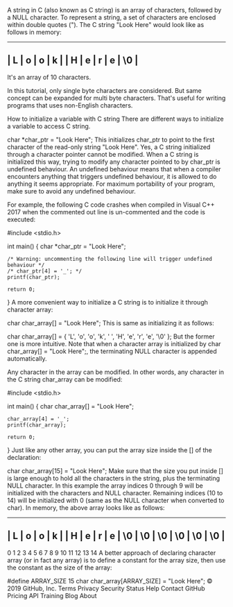 A string in C (also known as C string) is an array of characters, followed by a NULL character. To represent a string, a set of characters are enclosed within double quotes ("). The C string "Look Here" would look like as follows in memory:

-----------------------------------------
| L | o | o | k |  | H | e | r | e | \0 |
-----------------------------------------
It's an array of 10 characters.

In this tutorial, only single byte characters are considered. But same concept can be expanded for multi byte characters. That's useful for writing programs that uses non-English characters.

How to initialize a variable with C string
There are different ways to initialize a variable to access C string.

char *char_ptr = "Look Here";
This initializes char_ptr to point to the first character of the read-only string "Look Here". Yes, a C string initialized through a character pointer cannot be modified. When a C string is initialized this way, trying to modify any character pointed to by char_ptr is undefined behaviour. An undefined behaviour means that when a compiler encounters anything that triggers undefined behaviour, it is allowed to do anything it seems appropriate. For maximum portability of your program, make sure to avoid any undefined behaviour.

For example, the following C code crashes when compiled in Visual C++ 2017 when the commented out line is un-commented and the code is executed:

#include <stdio.h>

int main()
{
	char *char_ptr = "Look Here";

    /* Warning: uncommenting the following line will trigger undefined behaviour */
	/* char_ptr[4] = '_'; */
	printf(char_ptr);

	return 0;
}
A more convenient way to initialize a C string is to initialize it through character array:

char char_array[] = "Look Here";
This is same as initializing it as follows:

char char_array[] = { 'L', 'o', 'o', 'k', ' ', 'H', 'e', 'r', 'e', '\0' };
But the former one is more intuitive. Note that when a character array is initialized by char char_array[] = "Look Here";, the terminating NULL character is appended automatically.

Any character in the array can be modified. In other words, any character in the C string char_array can be modified:

#include <stdio.h>

int main()
{
	char char_array[] = "Look Here";

	char_array[4] = '_';
	printf(char_array);

	return 0;
}
Just like any other array, you can put the array size inside the [] of the declaration:

char char_array[15] = "Look Here";
Make sure that the size you put inside [] is large enough to hold all the characters in the string, plus the terminating NULL character. In this example the array indices 0 through 9 will be initialized with the characters and NULL character. Remaining indices (10 to 14) will be initialized with 0 (same as the NULL character when converted to char). In memory, the above array looks like as follows:

------------------------------------------------------------------
| L | o | o | k |  | H | e | r | e | \0 | \0 | \0 | \0 | \0 | \0 |
------------------------------------------------------------------
  0   1   2   3   4  5   6   7   8   9    10   11   12   13   14
A better approach of declaring character array (or in fact any array) is to define a constant for the array size, then use the constant as the size of the array:

#define ARRAY_SIZE 15
char char_array[ARRAY_SIZE] = "Look Here";
© 2019 GitHub, Inc.
Terms
Privacy
Security
Status
Help
Contact GitHub
Pricing
API
Training
Blog
About

